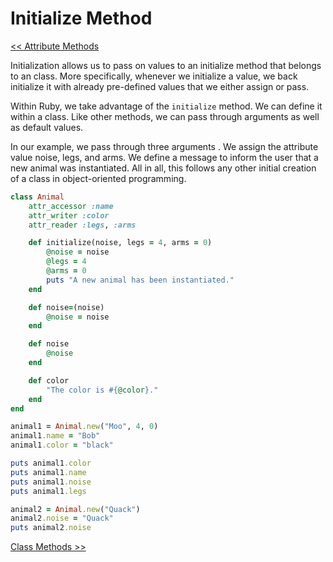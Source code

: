 Initialize Method
=================

[<< Attribute Methods](https://github.com/KLVTZ/Ruby-Essentials/blob/master/notes/Chapter_06:%20Classes/05.attribute_methods.md)

Initialization allows us to pass on values to an initialize method that belongs
to an class. More specifically, whenever we initialize a value, we back
initialize it with already pre-defined values that we either assign or pass.

Within Ruby, we take advantage of the `initialize` method. We can define it
within a class. Like other methods, we can pass through arguments as well as
default values. 

In our example, we pass through three arguments . We assign the
attribute value noise, legs, and arms. We define a message to inform the user
that a new animal was instantiated. All in all, this follows any other initial
creation of a class in object-oriented programming.

```ruby
class Animal
	attr_accessor :name
	attr_writer :color
	attr_reader :legs, :arms

	def initialize(noise, legs = 4, arms = 0)
		@noise = noise
		@legs = 4
		@arms = 0
		puts "A new animal has been instantiated."
	end

	def noise=(noise)
		@noise = noise
	end

	def noise
		@noise
	end

	def color
		"The color is #{@color}."
	end
end

animal1 = Animal.new("Moo", 4, 0)
animal1.name = "Bob"
animal1.color = "black"

puts animal1.color
puts animal1.name
puts animal1.noise
puts animal1.legs

animal2 = Animal.new("Quack")
animal2.noise = "Quack"
puts animal2.noise
```

[Class Methods >>](https://github.com/KLVTZ/Ruby-Essentials/blob/master/notes/Chapter_06:%20Classes/07.class_methods.md)


